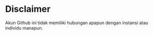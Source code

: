 # Disclaimer

Akun Github ini tidak memiliki hubungan apapun dengan instansi atau individu manapun.
